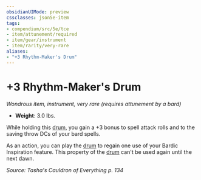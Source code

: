 ```yaml
---
obsidianUIMode: preview
cssclasses: json5e-item
tags:
- compendium/src/5e/tce
- item/attunement/required
- item/gear/instrument
- item/rarity/very-rare
aliases: 
- "+3 Rhythm-Maker's Drum"
---
```

# +3 Rhythm-Maker's Drum
*Wondrous item, instrument, very rare (requires attunement by a bard)*  

- **Weight**: 3.0 lbs.

While holding this [drum](Mechanics/items/drum.md), you gain a +3 bonus to spell attack rolls and to the saving throw DCs of your bard spells.

As an action, you can play the [drum](Mechanics/items/drum.md) to regain one use of your Bardic Inspiration feature. This property of the [drum](Mechanics/items/drum.md) can't be used again until the next dawn.

*Source: Tasha's Cauldron of Everything p. 134*
